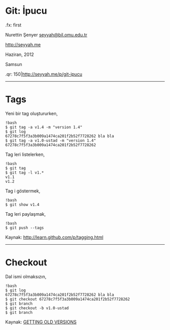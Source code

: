 # Git: İpucu

.fx: first

Nurettin Şenyer <seyyah@bil.omu.edu.tr>

http://seyyah.me

Haziran, 2012

Samsun

.qr: 150|http://seyyah.me/p/git-ipucu

---

# Tags

Yeni bir tag oluştururken,

	!bash
	$ git tag -a v1.4 -m "version 1.4"
	$ git log
	67278c7f5f3a3b009a1474ca201f2b52f7728262 bla bla
	$ git tag -a v1.0-ustad -m "version 1.4" 67278c7f5f3a3b009a1474ca201f2b52f7728262

Tag leri listelerken,

	!bash
	$ git tag
	$ git tag -l v1.*
	v1.1
	v1.2

Tag i göstermek,

	!bash
	$ git show v1.4

Tag leri paylaşmak,

	!bash
	$ git push --tags

Kaynak: <http://learn.github.com/p/tagging.html>

---

# Checkout

Dal ismi olmaksızın,

	!bash
	$ git log
	67278c7f5f3a3b009a1474ca201f2b52f7728262 bla bla
	$ git checkout 67278c7f5f3a3b009a1474ca201f2b52f7728262
	$ git branch
	$ git checkout -b v1.0-ustad
	$ git branch

Kaynak: [GETTING OLD VERSIONS](http://gitimmersion.com/lab_12.html)
